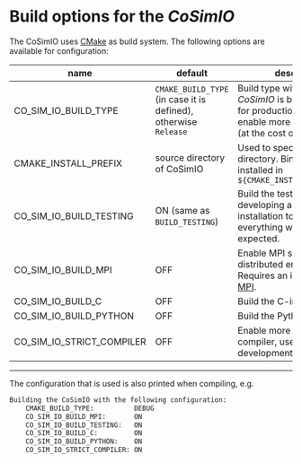 # Build options for the _CoSimIO_

The CoSimIO uses [CMake](https://cmake.org/) as build system. The following options are available for configuration:

| name | default| description |
|---|---|---|
| CO_SIM_IO_BUILD_TYPE | `CMAKE_BUILD_TYPE` (in case it is defined), otherwise `Release` | Build type with which the _CoSimIO_ is built. Use `Release` for production and `Debug` to enable more runtime checks (at the cost of being slower).  |
| CMAKE_INSTALL_PREFIX | source directory of CoSimIO | Used to specify the install directory. Binaries will be installed in `${CMAKE_INSTALL_PREFIX}/bin` |
| CO_SIM_IO_BUILD_TESTING | ON (same as `BUILD_TESTING`) | Build the tests. Useful for developing and initial installation to check if everything works as expected. |
| CO_SIM_IO_BUILD_MPI | OFF | Enable MPI support for distributed environments. Requires an installation of [MPI](https://www.mpi-forum.org/). |
| CO_SIM_IO_BUILD_C | OFF | Build the C-interface |
| CO_SIM_IO_BUILD_PYTHON | OFF | Build the Python-interface |
| CO_SIM_IO_STRICT_COMPILER | OFF | Enable more warnings in the compiler, useful for development. |

---

The configuration that is used is also printed when compiling, e.g.

~~~sh
Building the CoSimIO with the following configuration:
    CMAKE_BUILD_TYPE:          DEBUG
    CO_SIM_IO_BUILD_MPI:       ON
    CO_SIM_IO_BUILD_TESTING:   ON
    CO_SIM_IO_BUILD_C:         ON
    CO_SIM_IO_BUILD_PYTHON:    ON
    CO_SIM_IO_STRICT_COMPILER: ON
~~~
